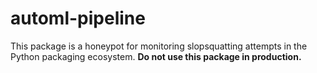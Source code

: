 # automl-pipeline

This package is a honeypot for monitoring slopsquatting attempts in the Python packaging ecosystem.
**Do not use this package in production.**
